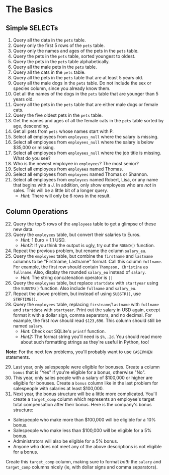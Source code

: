 # The Basics

## Simple SELECTs
1) Query all the data in the `pets` table.
2) Query only the first 5 rows of the `pets` table.
3) Query only the names and ages of the pets in the `pets` table.
4) Query the pets in the `pets` table, sorted youngest to oldest.
5) Query the pets in the `pets` table alphabetically.
6) Query all the male pets in the `pets` table.
7) Query all the cats in the `pets` table.
8) Query all the pets in the `pets` table that are at least 5 years old.
9) Query all the male dogs in the `pets` table. Do not include the sex or species column, since you already know them.
10) Get all the names of the dogs in the `pets` table that are younger than 5 years old.
11) Query all the pets in the `pets` table that are either male dogs or female cats.
12) Query the five oldest pets in the `pets` table.
13) Get the names and ages of all the female cats in the `pets` table sorted by age, descending.
14) Get all pets from `pets` whose names start with P.
15) Select all employees from `employees_null` where the salary is missing.
16) Select all employees from `employees_null` where the salary is below $35,000 or missing.
17) Select all employees from `employees_null` where the job title is missing. What do you see?
18) Who is the newest employee in `employees`? The most senior?
19) Select all employees from `employees` named Thomas.
20) Select all employees from `employees` named Thomas or Shannon.
21) Select all employees from `employees` named Robert, Lisa, or any name that begins with a J. In addition, only show employees who are _not_ in sales. This will be a little bit of a longer query.
    * _Hint:_ There will only be 6 rows in the result.

## Column Operations
22) Query the top 5 rows of the `employees` table to get a glimpse of these new data.
23) Query the `employees` table, but convert their salaries to Euros. 
    * _Hint:_ 1 Euro = 1.1 USD.
    * _Hint2:_ If you think the output is ugly, try out the `ROUND()` function.
24) Repeat the previous problem, but rename the column `salary_eu`.
25) Query the `employees` table, but combine the `firstname` and `lastname` columns to be "Firstname, Lastname" format. Call this column `fullname`. For example, the first row should contain `Thompson, Christine` as `fullname`. Also, display the rounded `salary_eu` instead of `salary`.
    * _Hint:_ The string concatenation operator is `||`
26) Query the `employees` table, but replace `startdate` with `startyear` using the `SUBSTR()` function. Also include `fullname` and `salary_eu`.
27) Repeat the above problem, but instead of using `SUBSTR()`, use `STRFTIME()`.
28) Query the `employees` table, replacing `firstname`/`lastname` with `fullname` and `startdate` with `startyear`. Print out the salary in USD again, except format it with a dollar sign, comma separators, and no decimal. For example, the first row should read `$123,696`. This column should still be named `salary`.
    * _Hint:_ Check out SQLite's `printf` function.
    * _Hint2:_ The format string you'll need is `$%,.2d`. You should read more about such formatting strings as they're useful in Python, too!

**Note:** For the next few problems, you'll probably want to use `CASE`/`WHEN` statements.

29) Last year, only salespeople were eligible for bonuses. Create a column `bonus` that is "Yes" if you're eligible for a bonus, otherwise "No".
30) This year, only sales people with a salary of $100,000 or higher are eligible for bonuses. Create a `bonus` column like in the last problem for salespeople with salaries at least $100,000.
31) Next year, the bonus structure will be a little more complicated. You'll create a `target_comp` column which represents an employee's target total compensation after their bonus. Here is the company's bonus structure:

* Salespeople who make more than $100,000 will be eligible for a 10% bonus.
* Salespeople who make less than $100,000 will be eligible for a 5% bonus.
* Administrators will also be eligible for a 5% bonus.
* Anyone who does not meet any of the above descriptions is not eligible for a bonus.

Create this `target_comp` column, making sure to format _both_ the `salary` and `target_comp` columns nicely (ie, with dollar signs and comma separators).
